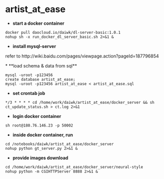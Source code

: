 # artist_at_ease

* **start a docker container**
<pre><code>docker pull daocloud.io/daiwk/dl-server-basic:1.0.1
nohup sh -x run_docker_dl_server_basic.sh 2>&1 &
</code></pre>

* **install mysql-server**
<p>refer to
http://wiki.baidu.com/pages/viewpage.action?pageId=187796854
</p>
* **load schema & data from sql**
<pre><code>mysql -uroot -p123456
create database artist_at_ease;
mysql -uroot -p123456 artist_at_ease < artist_at_ease.sql
</code></pre>

* **set crontab job**
<pre><code>*/3 * * * * cd /home/work/daiwk/artist_at_ease/docker_server && sh ct_update_status.sh > ct.log 2>&1
</code></pre>

* **login docker container**
<pre><code>sh root@180.76.146.23 -p 50002
</code></pre>

* **inside docker container, run**
<pre><code>cd /notebooks/daiwk/artist_at_ease/docker_server
nohup python gt_server.py 2>&1 &
</code></pre>

* **provide images download**
<pre><code>cd /home/work/daiwk/artist_at_ease/docker_server/neural-style
nohup python -m CGIHTTPServer 8888 2>&1 &
</code></pre>
